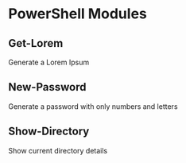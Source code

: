 # PowerShell Modules

## Get-Lorem

Generate a Lorem Ipsum

## New-Password

Generate a password with only numbers and letters

## Show-Directory

Show current directory details
